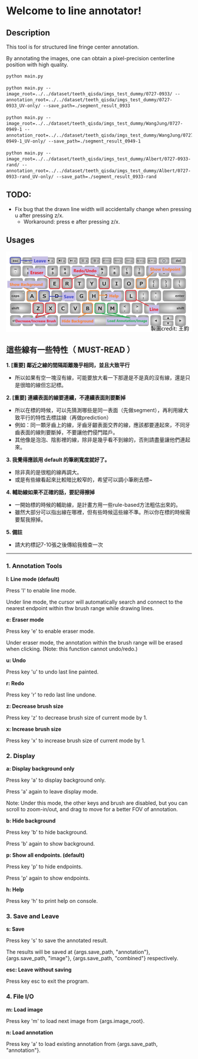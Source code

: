 # Welcome to line annotator!

## Description
This tool is for structured line fringe center annotation. 

By annotating the images, one can obtain a pixel-precision centerline position with high quality.

```
python main.py

python main.py --image_root=../../dataset/teeth_qisda/imgs_test_dummy/0727-0933/ --annotation_root=../../dataset/teeth_qisda/imgs_test_dummy/0727-0933_UV-only/ --save_path=./segment_result_0933 

python main.py --image_root=../../dataset/teeth_qisda/imgs_test_dummy/WangJung/0727-0949-1 --annotation_root=../../dataset/teeth_qisda/imgs_test_dummy/WangJung/0727-0949-1_UV-only/ --save_path=./segment_result_0949-1

python main.py --image_root=../../dataset/teeth_qisda/imgs_test_dummy/Albert/0727-0933-rand/ --annotation_root=../../dataset/teeth_qisda/imgs_test_dummy/Albert/0727-0933-rand_UV-only/ --save_path=./segment_result_0933-rand
```

## TODO:
- Fix bug that the drawn line width will accidentally change when pressing u after pressing z/x.
    - Workaround: press e after pressing z/x.

## Usages
![settings](https://raw.githubusercontent.com/benlin1211/line_annotator/main/images/setting.jpg)

## 這些線有一些特性（ MUST-READ ）

**1. [重要] 鄰近之線的間隔距離幾乎相同，並且大致平行**

- 所以如果有空一塊沒有線，可能要放大看一下那邊是不是真的沒有線，還是只是很暗的線但忘記標。

**2. [重要] 連續表面的線要連續，不連續表面則要斷掉**

- 所以在標的時候，可以先猜測哪些是同一表面（先做segment），再利用線大致平行的特性去標註線（再做prediction）
- 例如：同一顆牙齒上的線，牙齒牙齦表面交界的線，應該都要連起來，不同牙齒表面的線則要斷掉，不要讓他們侵門踏戶。
- 其他像是泡泡、陰影裡的線，除非是幾乎看不到線的，否則請盡量讓他們連起來。

**3. 我覺得應該用 default 的筆刷寬度就好了。**

- 除非真的是很粗的線再調大。
- 或是有些線看起來比較暗比較窄的，希望可以調小筆刷去標~

**4. 輔助線如果不正確的話，要記得擦掉**
- 一開始標的時候的輔助線，是計畫方用一些rule-based方法粗估出來的。
- 雖然大部分可以指出線在哪裡，但有些時候這些線不準。所以你在標的時候需要幫我擦掉。

**5. 備註**
- 請大約標記7-10張之後傳給我檢查一次
_____________________________________
### 1. Annotation Tools
**l: Line mode (default)**

Press 'l' to enable line mode. 

Under line mode, the cursor will automatically search and connect to the nearest endpoint within thw brush range while drawing lines. 

**e: Eraser mode**

Press key 'e' to enable eraser mode. 

Under eraser mode, the annotation within the brush range will be erased when clicking. (Note: this function cannot undo/redo.)

**u: Undo**

Press key 'u' to undo last line painted.

**r: Redo**

Press key 'r' to redo last line undone.

**z: Decrease brush size**

Press key 'z' to decrease brush size of current mode by 1.

**x: Increase brush size**

Press key 'x' to increase brush size of current mode by 1.


### 2. Display
**a: Display background only**

Press key 'a' to display background only. 

Press 'a' again to leave display mode.

Note: Under this mode, the other keys and brush are disabled, but you can scroll to zoom-in/out, and drag to move for a better FOV of annotation.  

**b: Hide background**

Press key 'b' to hide background. 

Press 'b' again to show background.

**p: Show all endpoints. (default)**

Press key 'p' to hide endpoints. 

Press 'p' again to show endpoints.

**h: Help**

Press key 'h' to print help on console.

### 3. Save and Leave  
**s: Save**

Press key 's' to save the annotated result.

The results will be saved at {args.save_path, "annotation"}, {args.save_path, "image"}, {args.save_path, "combined"} respectively.

**esc: Leave without saving**

Press key esc to exit the program.

### 4. File I/O
**m: Load image**

Press key 'm' to load next image from {args.image_root}.

**n: Load annotation**

Press key 'a' to load existing annotation from {args.save_path, "annotation"}.


